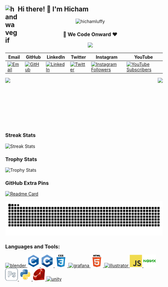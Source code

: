 ## <img alt="handwavegif" src="https://media.giphy.com/media/VCN0UfVCNN064/giphy.gif" width='40' align="left"/> Hi there! 👋 I'm Hicham


<p align="center">
  <img src="https://komarev.com/ghpvc/?username=hichamluffy&label=Profile%20views&color=006400&style=flat&animation=blink" alt="hichamluffy" />
</p>


### <p align= "center"> 🚀 We Code Onward ♥

<p align= "center">
  <img src="https://media.giphy.com/media/PmLSyM6uVcY0na0yiZ/giphy.gif">
</p>


| Email                                              | GitHub                                             | LinkedIn                                           | Twitter                                           | Instagram                                               | YouTube                                               |
| -------------------------------------------------- | -------------------------------------------------- | -------------------------------------------------- | ------------------------------------------------- | ------------------------------------------------------- | ------------------------------------------------------ |
| [![Email](https://img.shields.io/badge/Email-%40me-red?style=flat&logo=gmail)](mailto:imalxvssteve2020@gmail.com) | [![GitHub](https://img.shields.io/badge/GitHub-Profile-green?style=flat&logo=github)](https://github.com/HichamLuffy) | [![LinkedIn](https://img.shields.io/badge/LinkedIn-Profile-blue?style=flat&logo=linkedin)](https://www.linkedin.com/in/hicham-fhad-7b9070263/) | [![Twitter](https://img.shields.io/badge/Twitter-Profile-lightblue?style=flat&logo=twitter)](https://twitter.com/D_Hicham2k) | [![Instagram Followers](https://img.shields.io/badge/Followers-82-orange?style=flat-square&logo=instagram&logoColor=white)](https://www.instagram.com/i.mluffy/) | [![YouTube Subscribers](https://img.shields.io/badge/Subscribers-3.69k-red?style=flat-square&logo=youtube&logoColor=white)](https://www.youtube.com/@iiHicham2k/) |


<div style="display: flex; justify-content: space-between;">
  <img height="120em" src="https://github-readme-stats.vercel.app/api?username=HichamLuffy&show_icons=true&hide_title=true&count_private=true&hide=prs&theme=radical"/>
  <img height="150em" src="https://github-readme-stats.vercel.app/api/top-langs/?username=HichamLuffy&layout=compact&theme=radical" />
</div>


### Streak Stats

![Streak Stats](https://github-readme-streak-stats.herokuapp.com/?user=HichamLuffy&theme=radical)

### Trophy Stats

![Trophy Stats](https://github-profile-trophy.vercel.app/?username=HichamLuffy&theme=radical)

### GitHub Extra Pins

[![Readme Card](https://github-readme-stats.vercel.app/api/pin/?username=HichamLuffy&repo=alx-system_engineering-devops&theme=radical)](https://github.com/HichamLuffy/alx-system_engineering-devops)



<img alt="github contribution grid snake animation" src="https://raw.githubusercontent.com/HichamLuffy/HichamLuffy/output/github-contribution-grid-snake.svg">

<h3 align="left">Languages and Tools:</h3>
<p align="left"> <a href="https://www.blender.org/" target="_blank" rel="noreferrer"> <img src="https://download.blender.org/branding/community/blender_community_badge_white.svg" alt="blender" width="40" height="40"/> </a> <a href="https://www.cprogramming.com/" target="_blank" rel="noreferrer"> <img src="https://raw.githubusercontent.com/devicons/devicon/master/icons/c/c-original.svg" alt="c" width="40" height="40"/> </a> <a href="https://www.w3schools.com/cpp/" target="_blank" rel="noreferrer"> <img src="https://raw.githubusercontent.com/devicons/devicon/master/icons/cplusplus/cplusplus-original.svg" alt="cplusplus" width="40" height="40"/> </a> <a href="https://www.w3schools.com/css/" target="_blank" rel="noreferrer"> <img src="https://raw.githubusercontent.com/devicons/devicon/master/icons/css3/css3-original-wordmark.svg" alt="css3" width="40" height="40"/> </a> <a href="https://grafana.com" target="_blank" rel="noreferrer"> <img src="https://www.vectorlogo.zone/logos/grafana/grafana-icon.svg" alt="grafana" width="40" height="40"/> </a> <a href="https://www.w3.org/html/" target="_blank" rel="noreferrer"> <img src="https://raw.githubusercontent.com/devicons/devicon/master/icons/html5/html5-original-wordmark.svg" alt="html5" width="40" height="40"/> </a> <a href="https://www.adobe.com/in/products/illustrator.html" target="_blank" rel="noreferrer"> <img src="https://www.vectorlogo.zone/logos/adobe_illustrator/adobe_illustrator-icon.svg" alt="illustrator" width="40" height="40"/> </a> <a href="https://developer.mozilla.org/en-US/docs/Web/JavaScript" target="_blank" rel="noreferrer"> <img src="https://raw.githubusercontent.com/devicons/devicon/master/icons/javascript/javascript-original.svg" alt="javascript" width="40" height="40"/> </a> <a href="https://www.nginx.com" target="_blank" rel="noreferrer"> <img src="https://raw.githubusercontent.com/devicons/devicon/master/icons/nginx/nginx-original.svg" alt="nginx" width="40" height="40"/> </a> <a href="https://www.photoshop.com/en" target="_blank" rel="noreferrer"> <img src="https://raw.githubusercontent.com/devicons/devicon/master/icons/photoshop/photoshop-line.svg" alt="photoshop" width="40" height="40"/> </a> <a href="https://www.python.org" target="_blank" rel="noreferrer"> <img src="https://raw.githubusercontent.com/devicons/devicon/master/icons/python/python-original.svg" alt="python" width="40" height="40"/> </a> <a href="https://www.ruby-lang.org/en/" target="_blank" rel="noreferrer"> <img src="https://raw.githubusercontent.com/devicons/devicon/master/icons/ruby/ruby-original.svg" alt="ruby" width="40" height="40"/> </a> <a href="https://unity.com/" target="_blank" rel="noreferrer"> <img src="https://www.vectorlogo.zone/logos/unity3d/unity3d-icon.svg" alt="unity" width="40" height="40"/> </a> </p>
